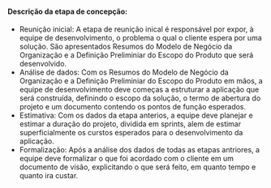#### Descrição da etapa de concepção:
- Reunição inicial: A etapa de reunição inical é responsável por expor, à equipe de desenvolvimento, o problema o qual o cliente espera por uma solução. São apresentados Resumos do Modelo de Negócio da Organização e a Definição Preliminiar do Escopo do Produto que será desenvolvido.
- Análise de dados: Com os Resumos do Modelo de Negócio da Organização e a Definição Preliminiar do Escopo do Produto em mãos, a equipe de desenvolvimento deve começas a estruturar a aplicação que será construída, definindo o escopo da solução, o termo de abertura do projeto e um documento contendo os pontos de função esperados.
- Estimativa: Com os dados da etapa anterios, a equipe deve planejar e estimar a duração do projeto, dividida em sprints, alem de estimar superficialmente os curstos esperados para o desenvolvimento da aplicação.
- Formalização: Após a análise dos dados de todas as etapas antriores, a equipe deve formalizar o que foi acordado com o cliente em um documento de visão, explicitando o que será feito, em quanto tempo e quanto ira custar.
